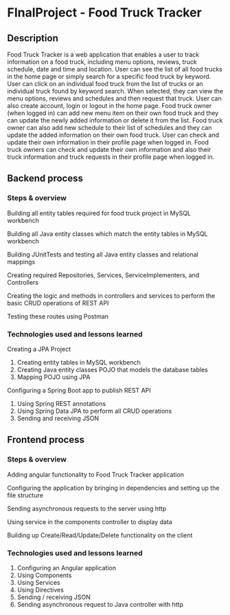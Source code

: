 # FInalProject - Food Truck Tracker

## Description

Food Truck Tracker is a web application that enables a user to track information on a food truck, including menu options, reviews, truck schedule, date and time and location.
User can see the list of all food trucks in the home page or simply search for a specific food truck by keyword. User can click on an individual food truck from the list of trucks or an individual truck found by keyword search. When selected, they can view the menu options, reviews and schedules and then request that truck.
User can also create account, login or logout in the home page. Food truck owner (when logged in) can add new menu item on their own food truck and they can update the newly added information or delete it from the list. Food truck owner can also add new schedule to their list of schedules and they can update the added information on their own food truck.
User can check and update their own information in their profile page when logged in. Food truck owners can check and update their own information and also their truck information and truck requests in their profile page when logged in.

## Backend process

### Steps & overview
Building all entity tables required for food truck project in MySQL workbench

Building all Java entity classes which match the entity tables in MySQL workbench

Building JUnitTests and testing all Java entity classes and relational mappings

Creating required Repositories, Services, ServiceImplementers, and Controllers

Creating the logic and methods in controllers and services to perform the basic CRUD operations of REST API

Testing these routes using Postman

### Technologies used and lessons learned
Creating a JPA Project
  1. Creating entity tables in MySQL workbench
  2. Creating Java entity classes POJO that models the database tables
  3. Mapping POJO using JPA

Configuring a Spring Boot app to publish REST API
  1. Using Spring REST annotations
  2. Using Spring Data JPA to perform all CRUD operations
  3. Sending and receiving JSON

## Frontend process

### Steps & overview

Adding angular functionality to Food Truck Tracker application

Configuring the application by bringing in dependencies and setting up the file structure

Sending asynchronous requests to the server using http

Using service in the components controller to display data

Building up Create/Read/Update/Delete functionality on the client

### Technologies used and lessons learned

1. Configuring an Angular application
2. Using Components
3. Using Services
4. Using Directives
5. Sending / receiving JSON
6. Sending asynchronous request to Java controller with http
